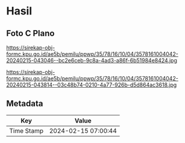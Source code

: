 # Hasil

## Foto C Plano

https://sirekap-obj-formc.kpu.go.id/ae5b/pemilu/ppwp/35/78/16/10/04/3578161004042-20240215-043046--bc2e6ceb-9c8a-4ad3-a86f-6b51984e8424.jpg

https://sirekap-obj-formc.kpu.go.id/ae5b/pemilu/ppwp/35/78/16/10/04/3578161004042-20240215-043814--03c48b74-0210-4a77-926b-d5d864ac3618.jpg


## Metadata

| Key        | Value               |
| ---------- | ------------------- |
| Time Stamp | 2024-02-15 07:00:44 |



